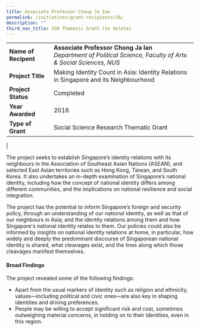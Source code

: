 ```yaml
---
title: Associate Professor Chong Ja Ian
permalink: /initiatives/grant-recipients/36/
description: ""
third_nav_title: SSR Thematic Grant (to delete)
---
```



|  |  |
|---|---|
| **Name of Recipent** | **Associate Professor Chong Ja Ian**<br>_Department of Political Science, Faculty of Arts & Social Sciences, NUS_ |
| **Project Title** | Making Identity Count in Asia: Identity Relations in Singapore and its Neighbourhood |
| **Project Status** | Completed |
| **Year Awarded** | 2016 |
| **Type of Grant** | Social Science Research Thematic Grant |
|

The project seeks to establish Singapore’s identity relations with its neighbours in the Association of Southeast Asian Nations (ASEAN), and selected East Asian territories such as Hong Kong, Taiwan, and South Korea. It also undertakes an in-depth examination of Singapore’s national identity, including how the concept of national identity differs among different communities, and the implications on national resilience and social integration.

The project has the potential to inform Singapore’s foreign and security policy, through an understanding of our national identity, as well as that of our neighbours in Asia; and the identity relations among them and how Singapore's national identity relates to them. Our policies could also be informed by insights on national identity relations at home, in particular, how widely and deeply the predominant discourse of Singaporean national identity is shared, what cleavages exist, and the lines along which those cleavages manifest themselves.

#### **Broad Findings**
The project revealed some of the following findings:

*   Apart from the usual markers of identity such as religion and ethnicity, values—including political and civic ones—are also key in shaping identities and driving preferences.
*   People may be willing to accept significant risk and cost, sometimes outweighing material concerns, in holding on to their identities, even in this region.

